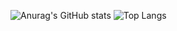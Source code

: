 ![Anurag's GitHub stats](https://github-readme-stats-sand-six-91.vercel.app/api?username=godeka&show_icons=true&count_private=true&line_height=24&theme=dracula&hide=stars)
![Top Langs](https://github-readme-stats-sand-six-91.vercel.app/api/top-langs/?username=godeka&layout=compact&theme=dracula&exclude_repo=managePersonalData)

